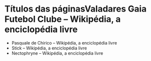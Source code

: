 # Títulos das páginasValadares Gaia Futebol Clube – Wikipédia, a enciclopédia livre
- Pasquale de Chirico – Wikipédia, a enciclopédia livre
- Stick – Wikipédia, a enciclopédia livre
- Nectophryne – Wikipédia, a enciclopédia livre